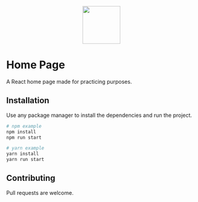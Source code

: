 
<p align="center">
  <img height="100" src="https://github.com/StrykeDev/react-home-page-io/blob/main/src/components/layout/Navigation/assats/icon_logo.svg">
</p>

# Home Page

A React home page made for practicing purposes.

## Installation

Use any package manager to install the dependencies and run the project.

```bash
# npm example
npm install
npm run start

# yarn example
yarn install
yarn run start
```

## Contributing
Pull requests are welcome.
